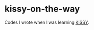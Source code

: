 # kissy-on-the-way
Codes I wrote when I was learning
[KISSY](http://docs.kissyui.com/1.4/docs/html/guideline/startup.html).
